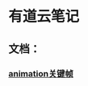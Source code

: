 # **有道云笔记**
##  文档：
### [animation关键帧](http://note.youdao.com/noteshare?id=9ac922d6ead4655248e2fd11c23dd104&sub=A60D7586CF6348B8A4BD951F7D298CE5)

